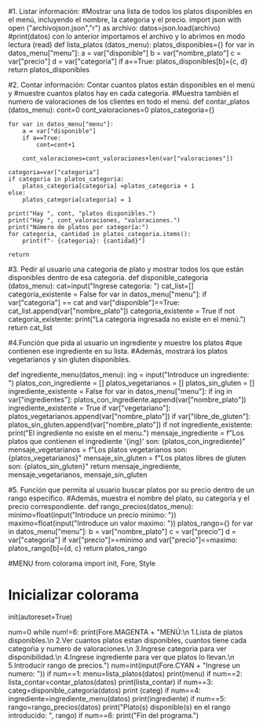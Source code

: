 #1. Listar información: 
#Mostrar una lista de todos los platos disponibles en el menú, incluyendo el nombre, la categoria y el precio.
import json
with open ("archivojson.json","r") as archivo:
    datos=json.load(archivo)
#print(datos) con lo anterior importamos el archivo y lo abrimos en modo lectura (read)
def lista_platos (datos_menu):
    platos_disponibles={}
    for var in datos_menu["menu"]:
        a = var["disponible"]
        b = var["nombre_plato"]
        c = var["precio"]
        d = var["categoria"]
        if a==True:
            platos_disponibles[b]={c, d}
    return platos_disponibles

#2. Contar información: Contar cuantos platos están disponibles en el menú y 
#muestre cuantos platos hay en cada categoria. 
#Muestra también el numero de valoraciones de los clientes en todo el menú.
def contar_platos (datos_menu):
    cont=0
    cont_valoraciones=0
    platos_categoria={}

    for var in datos_menu["menu"]:
        a = var["disponible"]
        if a==True:
            cont=cont+1

        cont_valoraciones=cont_valoraciones+len(var["valoraciones"])

    categoria=var["categoria"]
    if categoria in platos_categoria:
        platos_categoria[categoria] =platos_categoria + 1
    else:
        platos_categoria[categoria] = 1

    print("Hay ", cont, "platos disponibles.")
    print("Hay ", cont_valoraciones, "valoraciones.")
    print("Número de platos por categoría:")
    for categoria, cantidad in platos_categoria.items():
        print(f"- {categoria}: {cantidad}")

    return

#3. Pedir al usuario una categoria de plato y mostrar todos los que están disponibles dentro de esa categoria.
def disponible_categoria (datos_menu):
    cat=input("Ingrese categoria: ")
    cat_list=[]
    categoria_existente = False
    for var in datos_menu["menu"]:
        if var["categoria"] == cat and var["disponible"]==True:
            cat_list.append(var["nombre_plato"])
            categoria_existente = True
    if not categoria_existente:
        print("La categoria ingresada no existe en el menú.")
    return cat_list
            

#4.Función que pida al usuario un ingrediente y muestre los platos 
#que contienen ese ingrediente en su lista. 
#Además, mostrará los platos vegetarianos y sin gluten disponibles.

def ingrediente_menu(datos_menu):
    ing = input("Introduce un ingrediente: ")
    platos_con_ingrediente = []
    platos_vegetarianos = []
    platos_sin_gluten = []
    ingrediente_existente = False
    for var in datos_menu["menu"]:
        if ing in var["ingredientes"]:
            platos_con_ingrediente.append(var["nombre_plato"])
            ingrediente_existente = True
        if var["vegetariano"]:
            platos_vegetarianos.append(var["nombre_plato"])
        if var["libre_de_gluten"]:
            platos_sin_gluten.append(var["nombre_plato"])
    if not ingrediente_existente:
        print("El ingrediente no existe en el menu.")
    mensaje_ingrediente = f"Los platos que contienen el ingrediente '{ing}' son: {platos_con_ingrediente}" 
    mensaje_vegetarianos = f"Los platos vegetarianos son: {platos_vegetarianos}"
    mensaje_sin_gluten = f"Los platos libres de gluten son: {platos_sin_gluten}"
    return mensaje_ingrediente, mensaje_vegetarianos, mensaje_sin_gluten

#5. Función que permita al usuario buscar platos por su precio dentro de un rango específico. 
#Además, muestra el nombre del plato, su categoría y el precio correspondiente.
def rango_precios(datos_menu):
    minimo=float(input("Introduce un precio minimo: "))
    maximo=float(input("Introduce un valor maximo: "))
    platos_rango={}
    for var in datos_menu["menu"]:
        b = var["nombre_plato"]
        c = var["precio"]
        d = var["categoria"]
        if var["precio"]>=minimo and var["precio"]<=maximo:
            platos_rango[b]={d, c}
    return platos_rango

#MENU
from colorama import init, Fore, Style

# Inicializar colorama
init(autoreset=True)

num=0
while num!=6:
    print(Fore.MAGENTA + "MENÚ:\n 1.Lista de platos disponibles.\n 2.Ver cuantos platos estan disponibles, cuantos tiene cada categoŕia y numero de valoraciones.\n 3.Ingrese categoria para ver disponibilidad.\n 4.Ingrese ingrediente para ver que platos lo llevan.\n 5.Introducir rango de precios.")
    num=int(input(Fore.CYAN + "Ingrese un numero: "))
    if num==1:
        menu=lista_platos(datos)
        print(menu)
    if num==2:
        lista_contar=contar_platos(datos)
        print(lista_contar)
    if num==3:
        categ=disponible_categoria(datos)
        print (categ)
    if num==4:
        ingrediente=ingrediente_menu(datos)
        print(ingrediente)
    if num==5:
        rango=rango_precios(datos)
        print("Plato(s) disponible(s) en el rango introducido: ", rango)
if num==6:
    print("Fin del programa.")

